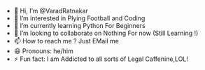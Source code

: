 - 👋 Hi, I’m @VaradRatnakar
- 👀 I’m interested in Plying Football and Coding
- 🌱 I’m currently learning Python For Beginners
- 💞️ I’m looking to collaborate on Nothing For now (Still Learning !)
- 📫 How to reach me ? Just EMail me
- 😄 Pronouns: he/him
- ⚡ Fun fact: I am Addicted to all sorts of Legal Caffenine,LOL!

<!---
VaradRatnakar/VaradRatnakar is a ✨ special ✨ repository because its `README.md` (this file) appears on your GitHub profile.
You can click the Preview link to take a look at your changes.
--->
